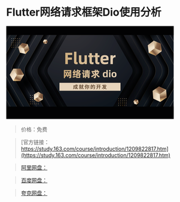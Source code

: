 # Flutter网络请求框架Dio使用分析

![img](../../../assets/study163/free/90f3e389b71d4c119c7d6cdf6c3ef910.png)

> 价格：免费

> [官方链接：https://study.163.com/course/introduction/1209822817.htm](https://study.163.com/course/introduction/1209822817.htm)

> [阿里网盘：]()

> [百度网盘：]()

> [夸克网盘：]()
